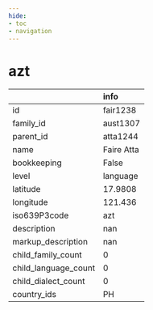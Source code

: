 ```yaml
---
hide:
- toc
- navigation
---
```

# azt
|                      | info       |
|:---------------------|:-----------|
| id                   | fair1238   |
| family_id            | aust1307   |
| parent_id            | atta1244   |
| name                 | Faire Atta |
| bookkeeping          | False      |
| level                | language   |
| latitude             | 17.9808    |
| longitude            | 121.436    |
| iso639P3code         | azt        |
| description          | nan        |
| markup_description   | nan        |
| child_family_count   | 0          |
| child_language_count | 0          |
| child_dialect_count  | 0          |
| country_ids          | PH         |